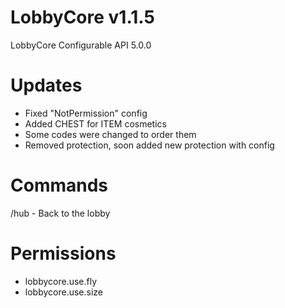 # LobbyCore v1.1.5
LobbyCore Configurable API 5.0.0

# Updates

- Fixed "NotPermission" config
- Added CHEST for ITEM cosmetics
- Some codes were changed to order them
- Removed protection, soon added new protection with config

# Commands
/hub - Back to the lobby

# Permissions
- lobbycore.use.fly
- lobbycore.use.size
